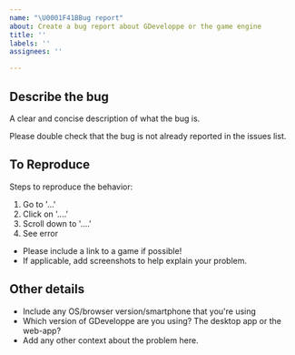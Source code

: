 ```yaml
---
name: "\U0001F41BBug report"
about: Create a bug report about GDeveloppe or the game engine
title: ''
labels: ''
assignees: ''

---
```


## Describe the bug
A clear and concise description of what the bug is.

Please double check that the bug is not already reported in the issues list.

## To Reproduce
Steps to reproduce the behavior:
1. Go to '...'
2. Click on '....'
3. Scroll down to '....'
4. See error

* Please include a link to a game if possible!
* If applicable, add screenshots to help explain your problem.

## Other details
* Include any OS/browser version/smartphone that you're using
* Which version of GDeveloppe are you using? The desktop app or the web-app?
* Add any other context about the problem here.
